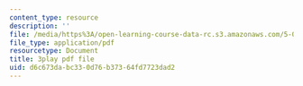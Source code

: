 ```yaml
---
content_type: resource
description: ''
file: /media/https%3A/open-learning-course-data-rc.s3.amazonaws.com/5-07sc-biological-chemistry-i-fall-2013/d6c673dabc330d76b37364fd7723dad2_922Oig1HWG8.pdf
file_type: application/pdf
resourcetype: Document
title: 3play pdf file
uid: d6c673da-bc33-0d76-b373-64fd7723dad2
---
```

